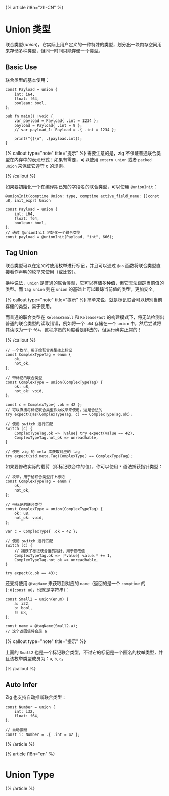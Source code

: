{% article i18n="zh-CN" %}

# Union 类型

联合类型(_union_)，它实际上用户定义的一种特殊的类型，划分出一块内存空间用来存储多种类型，但同一时间只能存储一个类型。

## Basic Use

联合类型的基本使用：

```zig
const Payload = union {
    int: i64,
    float: f64,
    boolean: bool,
};

pub fn main() !void {
    var payload = Payload{ .int = 1234 };
    payload = Payload{ .int = 9 };
    // var payload_1: Payload = .{ .int = 1234 };

    print("{}\n", .{payload.int});
}
```

{% callout type="note" title="提示" %}
需要注意的是，zig 不保证普通联合类型在内存中的表现形式！如果有需要，可以使用 `extern union` 或者 `packed union` 来保证它遵守 c 的规则。

{% /callout %}

如果要初始化一个在编译期已知的字段名的联合类型，可以使用 `@unionInit`：

`@unionInit(comptime Union: type, comptime active_field_name: []const u8, init_expr) Union`

```zig
const Payload = union {
    int: i64,
    float: f64,
    boolean: bool,
};
// 通过 @unionInit 初始化一个联合类型
const payload = @unionInit(Payload, "int", 666);
```

## Tag Union

联合类型可以在定义时使用枚举进行标记，并且可以通过 `@as` 函数将联合类型直接看作声明的枚举来使用（或比较）。

换种说法，`union` 是普通的联合类型，它可以存储多种值，但它无法跟踪当前值的类型。而 `tag union` 则在 `union` 的基础上可以跟踪当前值的类型，更加安全。

{% callout type="note" title="提示" %}
简单来说，就是标记联合可以辨别当前存储的类型，易于使用。

而普通的联合类型在 `ReleaseSmall` 和 `ReleaseFast` 的构建模式下，将无法检测出普通的联合类型的读取错误，例如将一个 `u64` 存储在一个 `union` 中，然后尝试将其读取为一个 `f64`，这程序员的角度看是非法的，但运行确实正常的！

{% /callout %}

```zig
// 一个枚举，用于给联合类型挂上标记
const ComplexTypeTag = enum {
    ok,
    not_ok,
};

// 带标记的联合类型
const ComplexType = union(ComplexTypeTag) {
    ok: u8,
    not_ok: void,
};

const c = ComplexType{ .ok = 42 };
// 可以直接将标记联合类型作为枚举来使用，这是合法的
try expect(@as(ComplexTypeTag, c) == ComplexTypeTag.ok);

// 使用 switch 进行匹配
switch (c) {
    ComplexTypeTag.ok => |value| try expect(value == 42),
    ComplexTypeTag.not_ok => unreachable,
}

// 使用 zig 的 meta 库获取对应的 tag
try expect(std.meta.Tag(ComplexType) == ComplexTypeTag);
```

如果要修改实际的载荷（即标记联合中的值），你可以使用 `*` 语法捕获指针类型：

```zig
// 枚举，用于给联合类型打上标记
const ComplexTypeTag = enum {
    ok,
    not_ok,
};

// 带标记的联合类型
const ComplexType = union(ComplexTypeTag) {
    ok: u8,
    not_ok: void,
};

var c = ComplexType{ .ok = 42 };

// 使用 switch 进行匹配
switch (c) {
    // 捕获了标记联合值的指针，用于修改值
    ComplexTypeTag.ok => |*value| value.* += 1,
    ComplexTypeTag.not_ok => unreachable,
}

try expect(c.ok == 43);
```

还支持使用 `@tagName` 来获取到对应的 `name`（返回的是一个 `comptime` 的 `[:0]const u8`，也就是字符串）：

```zig
const Small2 = union(enum) {
    a: i32,
    b: bool,
    c: u8,
};

const name = @tagName(Small2.a);
// 这个返回值将会是 a
```

{% callout type="note" title="提示" %}

上面的 `Small2` 也是一个标记联合类型，不过它的标记是一个匿名的枚举类型，并且该枚举类型成员为：`a`, `b`, `c`。

{% /callout %}

## Auto Infer

Zig 也支持自动推断联合类型：

```zig
const Number = union {
    int: i32,
    float: f64,
};

// 自动推断
const i: Number = .{ .int = 42 };
```

{% /article %}

{% article i18n="en" %}

# Union Type

{% /article %}
